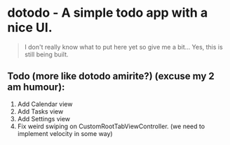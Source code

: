 # dotodo - A simple todo app with a nice UI.


> I don't really know what to put here yet so give me a bit... Yes, this is still being built.

## Todo (more like dotodo amirite?) (excuse my 2 am humour):
 1. Add Calendar view
 2. Add Tasks view
 3. Add Settings view
 4. Fix weird swiping on CustomRootTabViewController. (we need to implement velocity in some way)
